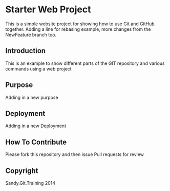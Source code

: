 # Starter Web Project
This is a simple website project for showing how to use Git and GitHub together.  Adding a line for rebasing example, more changes from the NewFeature branch too.
## Introduction
This is an example to show different parts of the GIT repository and various commands using a web project
## Purpose
Adding in a new purpose
## Deployment
Adding in a new Deployment
## How To Contribute
Please fork this repository and then issue Pull requests for review
## Copyright
Sandy.Git.Training 2014